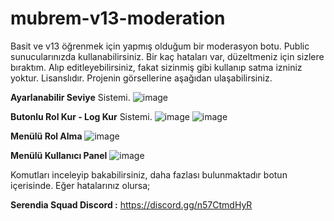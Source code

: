 # mubrem-v13-moderation

Basit ve v13 öğrenmek için yapmış olduğum bir moderasyon botu. Public sunucularınızda kullanabilirsiniz. Bir kaç hataları var, düzeltmeniz için sizlere bıraktım. Alıp editleyebilirsiniz, fakat sizinmiş gibi kullanıp satma izniniz yoktur. Lisanslıdır. Projenin görsellerine aşağıdan ulaşabilirsiniz.

**Ayarlanabilir Seviye** Sistemi.
![image](https://cdn.discordapp.com/attachments/952633781741826079/959870958368337931/unknown.png)

**Butonlu Rol Kur - Log Kur** Sistemi.
![image](https://cdn.discordapp.com/attachments/952633781741826079/959870446910718022/unknown.png)
![image](https://cdn.discordapp.com/attachments/952633781741826079/959563043199668324/unknown.png)

**Menülü Rol Alma**
![image](https://cdn.discordapp.com/attachments/952633781741826079/955061039572082698/Screenshot_2022-03-20-14-10-11-93.jpg)

**Menülü Kullanıcı Panel**
![image](https://cdn.discordapp.com/attachments/952633781741826079/955061039391735878/Screenshot_2022-03-20-14-10-00-36.jpg)

Komutları inceleyip bakabilirsiniz, daha fazlası bulunmaktadır botun içerisinde. Eğer hatalarınız olursa; 

**Serendia Squad Discord :** https://discord.gg/n57CtmdHyR
